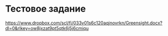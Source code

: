 # Тестовое задание

https://www.dropbox.com/scl/fi/033v01s6c120aqjnovrkn/Greensight.docx?dl=0&rlkey=ow8jxzat9pt5qtk6j5j6cmiqu

